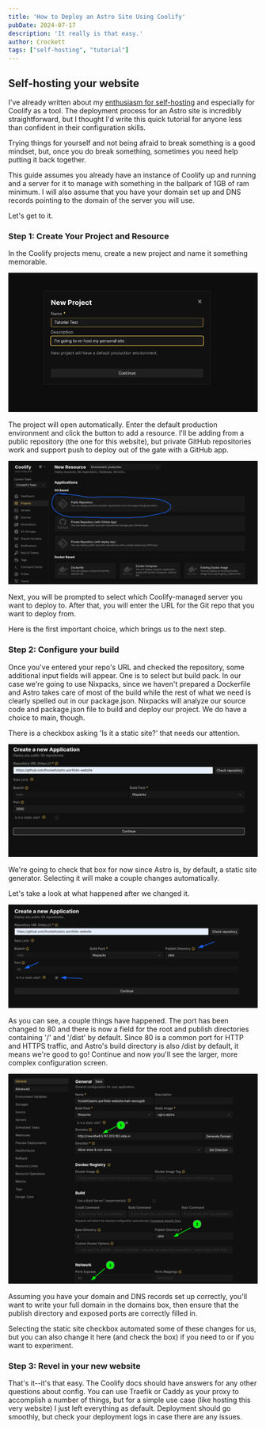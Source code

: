 ```yaml
---
title: 'How to Deploy an Astro Site Using Coolify'
pubDate: 2024-07-17
description: 'It really is that easy.'
author: Crockett
tags: ["self-hosting", "tutorial"]
---
```


## Self-hosting your website
I've already written about my [enthusiasm for self-hosting](/blog/i-love-coolify/) and especially for Coolify as a tool. The deployment process for an Astro site is incredibly straightforward, but I thought I'd write this quick tutorial for anyone less than confident in their configuration skills. 

Trying things for yourself and not being afraid to break something is a good mindset, but, once you do break something, sometimes you need help putting it back together. 

This guide assumes you already have an instance of Coolify up and running and a server for it to manage with something in the ballpark of 1GB of ram minimum. I will also assume that you have your domain set up and DNS records pointing to the domain of the server you will use.

Let's get to it.

### Step 1: Create Your Project and Resource

In the Coolify projects menu, create a new project and name it something memorable.

![An example project](../../images/coolify-astro-tut/create-project.png)

The project will open automatically. Enter the default production environment and click the button to add a resource. I'll be adding from a public repository (the one for this website), but private GitHub repositories work and support push to deploy out of the gate with a GitHub app.

![The resource selection screen](../../images/coolify-astro-tut/resource-selection.png)

Next, you will be prompted to select which Coolify-managed server you want to deploy to. After that, you will enter the URL for the Git repo that you want to deploy from.

Here is the first important choice, which brings us to the next step.

### Step 2: Configure your build

Once you've entered your repo's URL and checked the repository, some additional input fields will appear. One is to select but build pack. In our case we're going to use Nixpacks, since we haven't prepared a Dockerfile and Astro takes care of most of the build while the rest of what we need is clearly spelled out in our package.json. Nixpacks will analyze our source code and package.json file to build and deploy our project. We do have a choice to main, though.

There is a checkbox asking 'Is it a static site?' that needs our attention.

![screenshot of the deployment config with static site not selected](../../images/coolify-astro-tut/buildpack-selection.png)

We're going to check that box for now since Astro is, by default, a static site generator. Selecting it will make a couple changes automatically.

Let's take a look at what happened after we changed it.

![screenshot of the deployment config with the static site box checked](../../images/coolify-astro-tut/buildpack-with-static-selected.png)

As you can see, a couple things have happened. The port has been changed to 80 and there is now a field for the root and publish directories containing '/' and '/dist' by default. Since 80 is a common port for HTTP and HTTPS traffic, and Astro's build directory is also /dist by default, it means we're good to go! Continue and now you'll see the larger, more complex configuration screen.

![The configuration panel](../../images/coolify-astro-tut/config-panel.png)

Assuming you have your domain and DNS records set up correctly, you'll want to write your full domain in the domains box, then ensure that the publish directory and exposed ports are correctly filled in. 

Selecting the static site checkbox automated some of these changes for us, but you can also change it here (and check the box) if you need to or if you want to experiment.

### Step 3: Revel in your new website

That's it--it's that easy. The Coolify docs should have answers for any other questions about config. You can use Traefik or Caddy as your proxy to accomplish a number of things, but for a simple use case (like hosting this very website) I just left everything as default. Deployment should go smoothly, but check your deployment logs in case there are any issues. 

